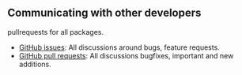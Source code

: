 ## Communicating with other developers

pullrequests for all packages.
- [GitHub issues](https://github.com/wooga/atlas-build-unity/issues): All discussions around bugs, feature requests.
- [GitHub pull requests](https://github.com/wooga/atlas-build-unity/pulls): All discussions bugfixes, important and new additions.
